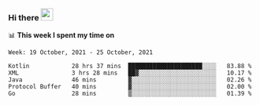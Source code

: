 ### Hi there <a href="https://www.gautamkrishnar.com/"><img src="https://media.giphy.com/media/hvRJCLFzcasrR4ia7z/giphy.gif" width="25px"></a>

📊 **This week I spent my time on**

<!--START_SECTION:waka-->
```text
Week: 19 October, 2021 - 25 October, 2021

Kotlin            28 hrs 37 mins  █████████████████████░░░░   83.88 % 
XML               3 hrs 28 mins   ██▓░░░░░░░░░░░░░░░░░░░░░░   10.17 % 
Java              46 mins         ▓░░░░░░░░░░░░░░░░░░░░░░░░   02.26 % 
Protocol Buffer   40 mins         ▓░░░░░░░░░░░░░░░░░░░░░░░░   02.00 % 
Go                28 mins         ▒░░░░░░░░░░░░░░░░░░░░░░░░   01.39 % 
```
<!--END_SECTION:waka-->
